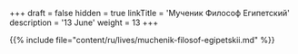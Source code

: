 +++
draft = false
hidden = true
linkTitle = 'Мученик Философ Египетский'
description = '13 June'
weight = 13
+++

{{% include file="content/ru/lives/muchenik-filosof-egipetskii.md" %}}
